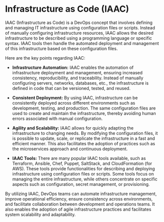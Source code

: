 # Infrastructure as Code (IAAC)

IAAC (Infrastructure as Code) is a DevOps concept that involves defining and managing IT infrastructure using configuration files or scripts. Instead of manually configuring infrastructure resources, IAAC allows the desired infrastructure to be described using a programming language or specific syntax. IAAC tools then handle the automated deployment and management of this infrastructure based on these configuration files.

Here are the key points regarding IAAC:

- **Infrastructure Automation:** IAAC enables the automation of infrastructure deployment and management, ensuring increased consistency, reproducibility, and traceability. Instead of manually configuring servers, networks, databases, etc., the infrastructure is defined in code that can be versioned, tested, and reused.

- **Consistent Deployment:** By using IAAC, infrastructure can be consistently deployed across different environments such as development, testing, and production. The same configuration files are used to create and maintain the infrastructure, thereby avoiding human errors associated with manual configuration.

- **Agility and Scalability:** IAAC allows for quickly adapting the infrastructure to changing needs. By modifying the configuration files, it is possible to update, scale, or replicate the infrastructure in a fast and efficient manner. This also facilitates the adoption of practices such as the microservices approach and continuous deployment.

- **IAAC Tools:** There are many popular IAAC tools available, such as Terraform, Ansible, Chef, Puppet, SaltStack, and CloudFormation (for AWS). These tools provide functionalities for describing and deploying infrastructure using configuration files or scripts. Some tools focus on managing the entire infrastructure, while others concentrate on specific aspects such as configuration, secret management, or provisioning.

By utilizing IAAC, DevOps teams can automate infrastructure management, improve operational efficiency, ensure consistency across environments, and facilitate collaboration between development and operations teams. It also enables the adoption of agile infrastructure practices and facilitates system scalability and adaptability.
